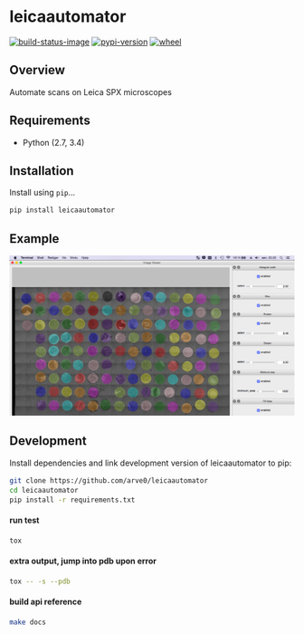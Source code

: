 # leicaautomator

[![build-status-image]][travis]
[![pypi-version]][pypi]
[![wheel]][pypi]


## Overview

Automate scans on Leica SPX microscopes

## Requirements

* Python (2.7, 3.4)

## Installation

Install using `pip`...

```bash
pip install leicaautomator
```

## Example

![](demo.png)

## Development
Install dependencies and link development version of leicaautomator to pip:
```bash
git clone https://github.com/arve0/leicaautomator
cd leicaautomator
pip install -r requirements.txt
```

#### run test
```bash
tox
```

#### extra output, jump into pdb upon error
```bash
tox -- -s --pdb
```

#### build api reference
```bash
make docs
```


[build-status-image]: https://secure.travis-ci.org/arve0/leicaautomator.png?branch=master
[travis]: http://travis-ci.org/arve0/leicaautomator?branch=master
[pypi-version]: https://pypip.in/version/leicaautomator/badge.svg
[pypi]: https://pypi.python.org/pypi/leicaautomator
[wheel]: https://pypip.in/wheel/leicaautomator/badge.svg
